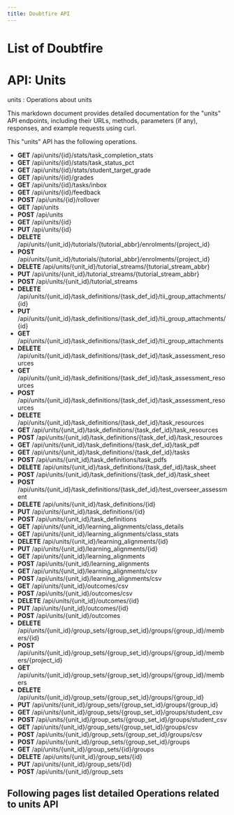 ```yaml
---
title: Doubtfire API 
---
```


# List of Doubtfire 

# API: Units
units : Operations about units

This markdown document provides detailed documentation for the "units" API endpoints, including their URLs, methods, parameters (if any), responses, and example requests using curl.

This "units" API has the following operations.

- **GET** /api/units/{id}/stats/task_completion_stats
- **GET** /api/units/{id}/stats/task_status_pct
- **GET** /api/units/{id}/stats/student_target_grade
- **GET** /api/units/{id}/grades
- **GET** /api/units/{id}/tasks/inbox
- **GET** /api/units/{id}/feedback
- **POST** /api/units/{id}/rollover
- **GET** /api/units
- **POST** /api/units
- **GET** /api/units/{id}
- **PUT** /api/units/{id}
- **DELETE** /api/units/{unit_id}/tutorials/{tutorial_abbr}/enrolments/{project_id}
- **POST** /api/units/{unit_id}/tutorials/{tutorial_abbr}/enrolments/{project_id}
- **DELETE** /api/units/{unit_id}/tutorial_streams/{tutorial_stream_abbr}
- **PUT** /api/units/{unit_id}/tutorial_streams/{tutorial_stream_abbr}
- **POST** /api/units/{unit_id}/tutorial_streams
- **DELETE** /api/units/{unit_id}/task_definitions/{task_def_id}/tii_group_attachments/{id}
- **PUT** /api/units/{unit_id}/task_definitions/{task_def_id}/tii_group_attachments/{id}
- **GET** /api/units/{unit_id}/task_definitions/{task_def_id}/tii_group_attachments
- **DELETE** /api/units/{unit_id}/task_definitions/{task_def_id}/task_assessment_resources
- **GET** /api/units/{unit_id}/task_definitions/{task_def_id}/task_assessment_resources
- **POST** /api/units/{unit_id}/task_definitions/{task_def_id}/task_assessment_resources
- **DELETE** /api/units/{unit_id}/task_definitions/{task_def_id}/task_resources
- **GET** /api/units/{unit_id}/task_definitions/{task_def_id}/task_resources
- **POST** /api/units/{unit_id}/task_definitions/{task_def_id}/task_resources
- **GET** /api/units/{unit_id}/task_definitions/{task_def_id}/task_pdf
- **GET** /api/units/{unit_id}/task_definitions/{task_def_id}/tasks
- **POST** /api/units/{unit_id}/task_definitions/task_pdfs
- **DELETE** /api/units/{unit_id}/task_definitions/{task_def_id}/task_sheet
- **POST** /api/units/{unit_id}/task_definitions/{task_def_id}/task_sheet
- **POST** /api/units/{unit_id}/task_definitions/{task_def_id}/test_overseer_assessment
- **DELETE** /api/units/{unit_id}/task_definitions/{id}
- **PUT** /api/units/{unit_id}/task_definitions/{id}
- **POST** /api/units/{unit_id}/task_definitions
- **GET** /api/units/{unit_id}/learning_alignments/class_details
- **GET** /api/units/{unit_id}/learning_alignments/class_stats
- **DELETE** /api/units/{unit_id}/learning_alignments/{id}
- **PUT** /api/units/{unit_id}/learning_alignments/{id}
- **GET** /api/units/{unit_id}/learning_alignments
- **POST** /api/units/{unit_id}/learning_alignments
- **GET** /api/units/{unit_id}/learning_alignments/csv
- **POST** /api/units/{unit_id}/learning_alignments/csv
- **GET** /api/units/{unit_id}/outcomes/csv
- **POST** /api/units/{unit_id}/outcomes/csv
- **DELETE** /api/units/{unit_id}/outcomes/{id}
- **PUT** /api/units/{unit_id}/outcomes/{id}
- **POST** /api/units/{unit_id}/outcomes
- **DELETE** /api/units/{unit_id}/group_sets/{group_set_id}/groups/{group_id}/members/{id}
- **POST** /api/units/{unit_id}/group_sets/{group_set_id}/groups/{group_id}/members/{project_id}
- **GET** /api/units/{unit_id}/group_sets/{group_set_id}/groups/{group_id}/members
- **DELETE** /api/units/{unit_id}/group_sets/{group_set_id}/groups/{group_id}
- **PUT** /api/units/{unit_id}/group_sets/{group_set_id}/groups/{group_id}
- **GET** /api/units/{unit_id}/group_sets/{group_set_id}/groups/student_csv
- **POST** /api/units/{unit_id}/group_sets/{group_set_id}/groups/student_csv
- **GET** /api/units/{unit_id}/group_sets/{group_set_id}/groups/csv
- **POST** /api/units/{unit_id}/group_sets/{group_set_id}/groups/csv
- **POST** /api/units/{unit_id}/group_sets/{group_set_id}/groups
- **GET** /api/units/{unit_id}/group_sets/{id}/groups
- **DELETE** /api/units/{unit_id}/group_sets/{id}
- **PUT** /api/units/{unit_id}/group_sets/{id}
- **POST** /api/units/{unit_id}/group_sets


## Following pages list detailed Operations related to units API